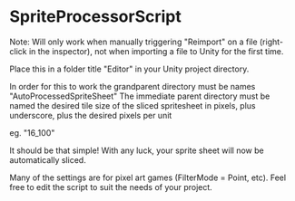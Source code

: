 # SpriteProcessorScript

Note: Will only work when manually triggering "Reimport" on a file (right-click in the inspector), not when importing a file to Unity for the first time.

Place this in a folder title "Editor" in your Unity project directory.

In order for this to work the grandparent directory must be names "AutoProcessedSpriteSheet"
The immediate parent directory must be named the desired tile size of the sliced spritesheet in pixels, plus underscore, plus the desired pixels per unit

eg. "16_100"

It should be that simple! With any luck, your sprite sheet will now be automatically sliced.

Many of the settings are for pixel art games (FilterMode = Point, etc). Feel free to edit the script to suit the needs of your project.
